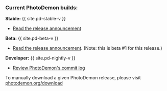 ### Current PhotoDemon builds:

**Stable:** <a id="pdv_start_stable"></a>{{ site.pd-stable-v }}<a id="pdv_end_stable"></a>

 - <a id="pdra_stable" href="https://photodemon.org/2020/08/21/photodemon-8-0.html">Read the release announcement</a>

**Beta:** <a id="pdv_start_beta"></a>{{ site.pd-beta-v }}<a id="pdv_end_beta"></a>

 - <a id="pdra_beta" href="https://photodemon.org/2020/07/28/photodemon-8-0-beta">Read the release announcement</a>.  (Note: this is beta #<a id="pdv_beta_num_start"></a>1<a id="pdv_beta_num_end"></a> for this release.)

**Developer:** <a id="pdv_start_developer"></a>{{ site.pd-nightly-v }}<a id="pdv_end_developer"></a>

 - <a id="pdra_developer" href="https://github.com/tannerhelland/PhotoDemon/commits/master">Review PhotoDemon's commit log</a>

To manually download a given PhotoDemon release, please visit [photodemon.org/download](https://photodemon.org/download)
